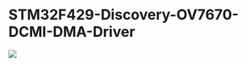# STM32F429-Discovery-OV7670-DCMI-DMA-Driver


![](https://github.com/GCY/STM32F429-Discovery-OV7670-DCMI-DMA-Driver/blob/master/res/demo.gif) 
